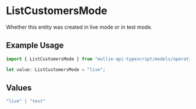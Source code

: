 # ListCustomersMode

Whether this entity was created in live mode or in test mode.

## Example Usage

```typescript
import { ListCustomersMode } from "mollie-api-typescript/models/operations";

let value: ListCustomersMode = "live";
```

## Values

```typescript
"live" | "test"
```